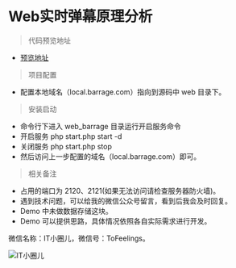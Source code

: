 # Web实时弹幕原理分析

> 代码预览地址

- [预览地址](http://mp.weixin.qq.com/s?__biz=MjM5NDM4MDIwNw==&mid=2448834733&idx=1&sn=e3ef3cda66f1d48f5c208b5a9c90046e&chksm=b28a406d85fdc97bb1fb5b55667a0d866c0b9d34a54a08350619c04cd4a08651dc0eb7453f94)

> 项目配置

- 配置本地域名（local.barrage.com）指向到源码中 web 目录下。

> 安装启动

- 命令行下进入 web_barrage 目录运行开启服务命令 
- 开启服务 php start.php start -d
- 关闭服务 php start.php stop
- 然后访问上一步配置的域名（local.barrage.com）即可。

> 相关备注

- 占用的端口为 2120、2121(如果无法访问请检查服务器防火墙)。
- 遇到技术问题，可以给我的微信公众号留言，看到后我会及时回复。
- Demo 中未做数据存储这块。
- Demo 可以提供思路，具体情况依照各自实际需求进行开发。

微信名称：IT小圈儿，微信号：ToFeelings。

![IT小圈儿](https://ntaste.github.io/image/qr.jpg)


